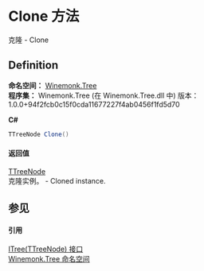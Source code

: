 # Clone 方法


克隆 - Clone



## Definition
**命名空间：** <a href="N_Winemonk_Tree.md">Winemonk.Tree</a>  
**程序集：** Winemonk.Tree (在 Winemonk.Tree.dll 中) 版本：1.0.0+94f2fcb0c15f0cda11677227f4ab0456f1fd5d70

**C#**
``` C#
TTreeNode Clone()
```



#### 返回值
<a href="T_Winemonk_Tree_ITree_1.md">TTreeNode</a>  
克隆实例。 - Cloned instance.

## 参见


#### 引用
<a href="T_Winemonk_Tree_ITree_1.md">ITree(TTreeNode) 接口</a>  
<a href="N_Winemonk_Tree.md">Winemonk.Tree 命名空间</a>  
